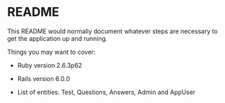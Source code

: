 # README

This README would normally document whatever steps are necessary to get the
application up and running.

Things you may want to cover:

* Ruby version 2.6.3p62

* Rails version 6.0.0

* List of entities: Test, Questions, Answers, Admin and AppUser 
